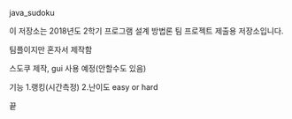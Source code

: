 java_sudoku

이 저장소는 2018년도 2학기 프로그램 설계 방법론 팀 프로젝트 제출용 저장소입니다.

팀플이지만 혼자서 제작함

스도쿠 제작, gui 사용 예정(안할수도 있음)

기능
1.랭킹(시간측정)
2.난이도 easy or hard 

끝
